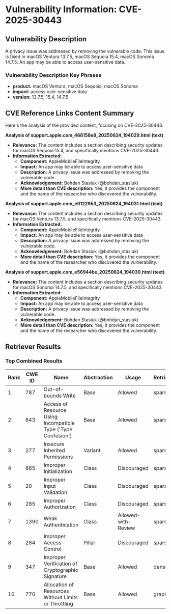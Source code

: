 # Vulnerability Information: CVE-2025-30443

## Vulnerability Description
A privacy issue was addressed by removing the vulnerable code. This issue is fixed in macOS Ventura 13.7.5, macOS Sequoia 15.4, macOS Sonoma 14.7.5. An app may be able to access user-sensitive data.

### Vulnerability Description Key Phrases
- **product:** macOS Ventura, macOS Sequoia, macOS Sonoma
- **impact:** access user-sensitive data
- **version:** 13.7.5, 15.4, 14.7.5

## CVE Reference Links Content Summary
Here's the analysis of the provided content, focusing on CVE-2025-30443.

**Analysis of support.apple.com_468158e8_20250624_194029.html (text)**

*   **Relevance:** The content includes a section describing security updates for macOS Sequoia 15.4, and specifically mentions CVE-2025-30443.
*   **Information Extracted:**
    *   **Component:** AppleMobileFileIntegrity
    *   **Impact:** An app may be able to access user-sensitive data
    *   **Description:** A privacy issue was addressed by removing the vulnerable code.
    *   **Acknowledgement:** Bohdan Stasiuk (@bohdan\_stasiuk)
    *   **More detail than CVE description:** Yes, it provides the component and the name of the researcher who discovered the vulnerability.

**Analysis of support.apple.com_e01229b3_20250624_194031.html (text)**

*   **Relevance:** The content includes a section describing security updates for macOS Ventura 13.7.5, and specifically mentions CVE-2025-30443.
*   **Information Extracted:**
    *   **Component:** AppleMobileFileIntegrity
    *   **Impact:** An app may be able to access user-sensitive data
    *   **Description:** A privacy issue was addressed by removing the vulnerable code.
    *   **Acknowledgement:** Bohdan Stasiuk (@bohdan\_stasiuk)
    *   **More detail than CVE description:** Yes, it provides the component and the name of the researcher who discovered the vulnerability.

**Analysis of support.apple.com_e56944be_20250624_194030.html (text)**

*   **Relevance:** The content includes a section describing security updates for macOS Sonoma 14.7.5, and specifically mentions CVE-2025-30443.
*   **Information Extracted:**
    *   **Component:** AppleMobileFileIntegrity
    *   **Impact:** An app may be able to access user-sensitive data
    *   **Description:** A privacy issue was addressed by removing the vulnerable code.
    *   **Acknowledgement:** Bohdan Stasiuk (@bohdan\_stasiuk)
    *   **More detail than CVE description:** Yes, it provides the component and the name of the researcher who discovered the vulnerability.

## Retriever Results

### Top Combined Results

| Rank | CWE ID | Name | Abstraction | Usage  | Retrievers | Individual Scores |
|------|--------|------|-------------|-------|------------|-------------------|
| 1 | 787 | Out-of-bounds Write | Base | Allowed | sparse | 0.083 |
| 2 | 843 | Access of Resource Using Incompatible Type ('Type Confusion') | Base | Allowed | sparse | 0.078 |
| 3 | 277 | Insecure Inherited Permissions | Variant | Allowed | sparse | 0.076 |
| 4 | 665 | Improper Initialization | Class | Discouraged | sparse | 0.074 |
| 5 | 20 | Improper Input Validation | Class | Discouraged | sparse | 0.072 |
| 6 | 285 | Improper Authorization | Class | Discouraged | sparse | 0.072 |
| 7 | 1390 | Weak Authentication | Class | Allowed-with-Review | sparse | 0.070 |
| 8 | 284 | Improper Access Control | Pillar | Discouraged | sparse | 0.069 |
| 9 | 347 | Improper Verification of Cryptographic Signature | Base | Allowed | dense | 0.533 |
| 10 | 770 | Allocation of Resources Without Limits or Throttling | Base | Allowed | graph | 0.003 |

